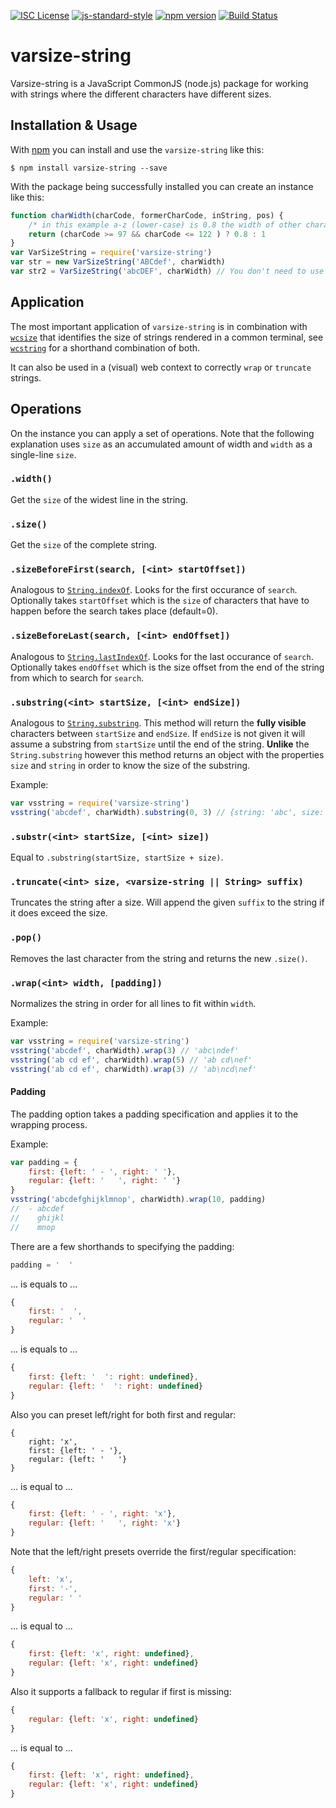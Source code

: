 [![ISC License](https://img.shields.io/badge/license-ISC-blue.svg?style=flat)](LICENSE.md)
[![js-standard-style](https://img.shields.io/badge/code%20style-standard-brightgreen.svg?style=flat)](http://standardjs.com/)
[![npm version](https://badge.fury.io/js/varsize-string.svg)](https://badge.fury.io/js/varsize-string)
[![Build Status](https://travis-ci.org/martinheidegger/varsize-string.svg?branch=master)](https://travis-ci.org/martinheidegger/varsize-string)

# varsize-string
Varsize-string is a JavaScript CommonJS (node.js) package for working
with strings where the different characters have different sizes.

## Installation & Usage
With [npm](https://docs.npmjs.com/getting-started/installing-node) you can install and use the `varsize-string` like this:

```
$ npm install varsize-string --save
```

With the package being successfully installed you can create an instance like this:

```JavaScript
function charWidth(charCode, formerCharCode, inString, pos) {
    /* in this example a-z (lower-case) is 0.8 the width of other characters */
    return (charCode >= 97 && charCode <= 122 ) ? 0.8 : 1
}
var VarSizeString = require('varsize-string')
var str = new VarSizeString('ABCdef', charWidth)
var str2 = VarSizeString('abcDEF', charWidth) // You don't need to use `new`
```

## Application
The most important application of `varsize-string` is in combination with 
[`wcsize`](https://github.com/martinheidegger/wcsize) that identifies the size of strings rendered in a common terminal,
see [`wcstring`](https://github.com/martinheidegger/wcstring) for a shorthand combination of both.

It can also be used in a (visual) web context to correctly `wrap` or `truncate` strings.

## Operations
On the instance you can apply a set of operations. Note that the following explanation uses `size` as an accumulated amount of width and `width` as a single-line `size`.

### `.width()`
Get the `size` of the widest line in the string. 

### `.size()`
Get the `size` of the complete string.

### `.sizeBeforeFirst(search, [<int> startOffset])`
Analogous to [`String.indexOf`](https://developer.mozilla.org/en/docs/Web/JavaScript/Reference/Global_Objects/String/indexOf). Looks for the first occurance of `search`. Optionally takes `startOffset` which is the `size` of characters that have to happen before the search takes place (default=0).

### `.sizeBeforeLast(search, [<int> endOffset])`
Analogous to [`String.lastIndexOf`](https://developer.mozilla.org/en/docs/Web/JavaScript/Reference/Global_Objects/String/lastIndexOf). Looks for the last occurance of `search`.
Optionally takes `endOffset` which is the size offset from the end of the string from which to search for `search`.

### `.substring(<int> startSize, [<int> endSize])`
Analogous to [`String.substring`](https://developer.mozilla.org/en/docs/Web/JavaScript/Reference/Global_Objects/String/substring). This method will return the **fully visible** characters between `startSize` and `endSize`. If `endSize` is not given it will assume a substring from `startSize` until the end of the string.
**Unlike** the `String.substring` however this method returns an object with the properties `size` and `string` in order to know the size of the substring.

Example:
```JavaScript
var vsstring = require('varsize-string')
vsstring('abcdef', charWidth).substring(0, 3) // {string: 'abc', size: 2.4}
```

### `.substr(<int> startSize, [<int> size])`
Equal to `.substring(startSize, startSize + size)`.


### `.truncate(<int> size, <varsize-string || String> suffix)`
Truncates the string after a size. Will append the given `suffix` to the string if it does exceed the size.

### `.pop()`
Removes the last character from the string and returns the new `.size()`.

### `.wrap(<int> width, [padding])`
Normalizes the string in order for all lines to fit within `width`.

Example:
```JavaScript
var vsstring = require('varsize-string')
vsstring('abcdef', charWidth).wrap(3) // 'abc\ndef'
vsstring('ab cd ef', charWidth).wrap(5) // 'ab cd\nef'
vsstring('ab cd ef', charWidth).wrap(3) // 'ab\ncd\nef'
```

#### Padding
The padding option takes a padding specification and applies it to the
wrapping process.

Example:

```JavaScript
var padding = {
    first: {left: ' - ', right: ' '},
    regular: {left: '   ', right: ' '}
}
vsstring('abcdefghijklmnop', charWidth).wrap(10, padding)
//  - abcdef
//    ghijkl
//    mnop
```

There are a few shorthands to specifying the padding:

```JavaScript
padding = '  '
```

... is equals to ...

```JavaScript
{
    first: '  ',
    regular: '  '
}
```

... is equals to ...

```JavaScript
{
    first: {left: '  ': right: undefined},
    regular: {left: '  ': right: undefined}
}
```

Also you can preset left/right for both first and regular:

```JavScript
{
    right: 'x',
    first: {left: ' - '},
    regular: {left: '   '}
}
```

... is equal to ... 

```JavaScript
{
    first: {left: ' - ', right: 'x'},
    regular: {left: '   ', right: 'x'}
}
```

Note that the left/right presets override the first/regular specification:

```JavaScript
{
    left: 'x',
    first: '-',
    regular: ' '
}
```

... is equal to ...

```JavaScript
{
    first: {left: 'x', right: undefined},
    regular: {left: 'x', right: undefined}
}
```

Also it supports a fallback to regular if first is missing:

```JavaScript
{
    regular: {left: 'x', right: undefined}
}
```

... is equal to ...

```JavaScript
{
    first: {left: 'x', right: undefined},
    regular: {left: 'x', right: undefined}
}
